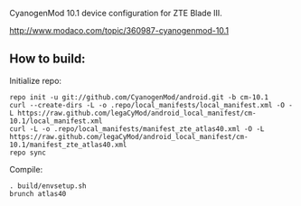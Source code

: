 CyanogenMod 10.1 device configuration for ZTE Blade III.

http://www.modaco.com/topic/360987-cyanogenmod-10.1

How to build:
-------------

Initialize repo:

    repo init -u git://github.com/CyanogenMod/android.git -b cm-10.1
    curl --create-dirs -L -o .repo/local_manifests/local_manifest.xml -O -L https://raw.github.com/legaCyMod/android_local_manifest/cm-10.1/local_manifest.xml
    curl -L -o .repo/local_manifests/manifest_zte_atlas40.xml -O -L https://raw.github.com/legaCyMod/android_local_manifest/cm-10.1/manifest_zte_atlas40.xml
    repo sync

Compile:

    . build/envsetup.sh
    brunch atlas40

